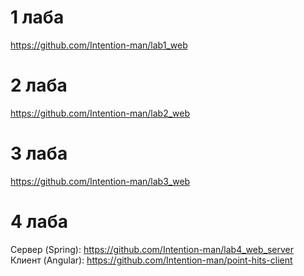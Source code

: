 # 1 лаба
https://github.com/Intention-man/lab1_web

# 2 лаба
https://github.com/Intention-man/lab2_web

# 3 лаба
https://github.com/Intention-man/lab3_web

# 4 лаба
Сервер (Spring): https://github.com/Intention-man/lab4_web_server
Клиент (Angular): https://github.com/Intention-man/point-hits-client
